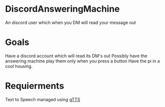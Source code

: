 # DiscordAnsweringMachine
An discord user which when you DM will read your message out

# Goals
Have a discord account which will read its DM's out
Possibly have the answering machine play them only when you press a button
Have the pi in a cool housing.

# Requierments
Text to Speech managed using [gTTS](https://pypi.org/project/gTTS/)
